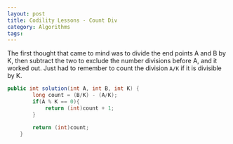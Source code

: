 ```yaml
---
layout: post
title: Codility Lessons - Count Div
category: Algorithms
tags:
---
```


The first thought that came to mind was to divide the end points A and B by K, then subtract the two to exclude the number divisions before A, and it worked out. Just had to remember to count the division `A/K` if it is divisible by K.

```java
public int solution(int A, int B, int K) {
        long count = (B/K) - (A/K);
        if(A % K == 0){
            return (int)count + 1;
        }

        return (int)count;
    }
```
